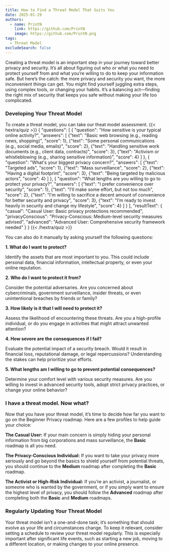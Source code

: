 ```yaml
---
title: How to Find a Threat Model That Suits You
date: 2025-01-29
authors:
  - name: PrintN
    link: https://github.com/PrintN
    image: https://github.com/PrintN.png
tags:
  - Threat Model
excludeSearch: false
---
```

Creating a threat model is an important step in your journey toward better privacy and security. It’s all about figuring out who or what you need to protect yourself from and what you’re willing to do to keep your information safe. But here’s the catch: the more privacy and security you want, the more inconvenient things can get. You might find yourself juggling extra steps, using complex tools, or changing your habits. It’s a balancing act—finding the right mix of security that keeps you safe without making your life too complicated.

### Developing Your Threat Model
To create a threat model, you can take our theat model assessment. 
{{< hextra/quiz >}}
{
  "questions": [
    {
      "question": "How sensitive is your typical online activity?",
      "answers": [
        {"text": "Basic web browsing (e.g., reading news, shopping)", "score": 1},
        {"text": "Some personal communications (e.g., social media, emails)", "score": 2},
        {"text": "Handling sensitive work documents (e.g., client data, contracts)", "score": 3},
        {"text": "Activism or whistleblowing (e.g., sharing sensitive information)", "score": 4}
      ]
    },
    {
      "question": "What's your biggest privacy concern?",
      "answers": [
        {"text": "Targeted ads", "score": 1},
        {"text": "Mass surveillance", "score": 2},
        {"text": "Having a digital footprint", "score": 3},
        {"text": "Being targeted by malicious actors", "score": 4}
      ]
    },
    {
      "question": "What lengths are you willing to go to protect your privacy?",
      "answers": [
        {"text": "I prefer convenience over security", "score": 1},
        {"text": "I'll make some effort, but not too much", "score": 2},
        {"text": "I'm willing to sacrifice a decent amount of convenience for better security and privacy", "score": 3},
        {"text": "I’m ready to invest heavily in security and change my lifestyle", "score": 4}
      ]
    }
  ],
  "resultText": {
    "casual": "Casual User: Basic privacy protections recommended",
    "privacyConscious": "Privacy-Conscious: Medium-level security measures advised",
    "advanced": "Advanced User: Comprehensive security framework needed"
  }
}
{{< /hextra/quiz >}}

You can also do it manually by asking yourself the following questions:

**1. What do I want to protect?**

Identify the assets that are most important to you. This could include personal data, financial information, intellectual property, or even your online reputation.

**2. Who do I want to protect it from?**

Consider the potential adversaries. Are you concerned about cybercriminals, government surveillance, insider threats, or even unintentional breaches by friends or family?

**3. How likely is it that I will need to protect it?**

Assess the likelihood of encountering these threats. Are you a high-profile individual, or do you engage in activities that might attract unwanted attention?

**4. How severe are the consequences if I fail?**

Evaluate the potential impact of a security breach. Would it result in financial loss, reputational damage, or legal repercussions? Understanding the stakes can help prioritize your efforts.

**5. What lengths am I willing to go to prevent potential consequences?**

Determine your comfort level with various security measures. Are you willing to invest in advanced security tools, adopt strict privacy practices, or change your online behavior?

### I have a threat model. Now what?
Now that you have your threat model, it’s time to decide how far you want to go on the Beginner Privacy roadmap. Here are a few profiles to help guide your choice:

**The Casual User:** If your main concern is simply hiding your personal information from big corporations and mass surveillance, the **Basic** roadmap is all you need.

**The Privacy-Conscious Individual:** If you want to take your privacy more seriously and go beyond the basics to shield yourself from potential threats, you should continue to the **Medium** roadmap after completing the **Basic** roadmap.

**The Activist or High-Risk Individual:** If you’re an activist, a journalist, or someone who is wanted by the government, or if you simply want to ensure the highest level of privacy, you should follow the **Advanced** roadmap after completing both the **Basic** and **Medium** roadmaps.

### Regularly Updating Your Threat Model
Your threat model isn’t a one-and-done task; it’s something that should evolve as your life and circumstances change. To keep it relevant, consider setting a schedule to review your threat model regularly. This is especially important after significant life events, such as starting a new job, moving to a different location, or making changes to your online presence.